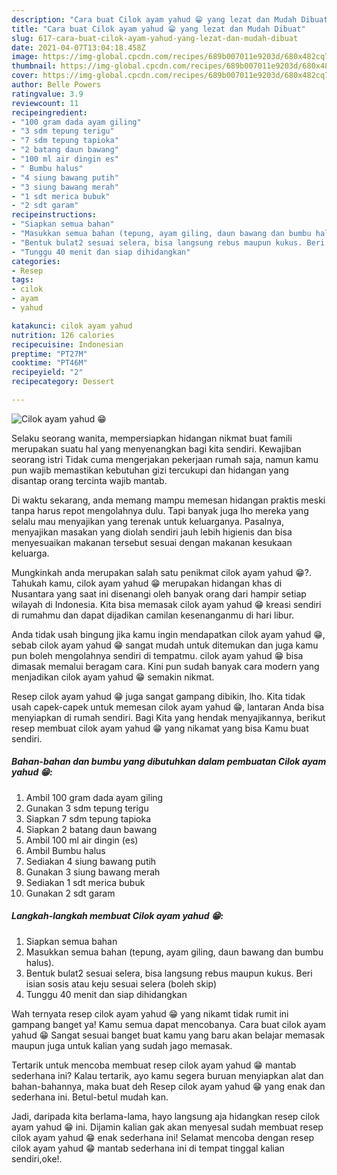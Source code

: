 ```yaml
---
description: "Cara buat Cilok ayam yahud 😁 yang lezat dan Mudah Dibuat"
title: "Cara buat Cilok ayam yahud 😁 yang lezat dan Mudah Dibuat"
slug: 617-cara-buat-cilok-ayam-yahud-yang-lezat-dan-mudah-dibuat
date: 2021-04-07T13:04:18.458Z
image: https://img-global.cpcdn.com/recipes/689b007011e9203d/680x482cq70/cilok-ayam-yahud-😁-foto-resep-utama.jpg
thumbnail: https://img-global.cpcdn.com/recipes/689b007011e9203d/680x482cq70/cilok-ayam-yahud-😁-foto-resep-utama.jpg
cover: https://img-global.cpcdn.com/recipes/689b007011e9203d/680x482cq70/cilok-ayam-yahud-😁-foto-resep-utama.jpg
author: Belle Powers
ratingvalue: 3.9
reviewcount: 11
recipeingredient:
- "100 gram dada ayam giling"
- "3 sdm tepung terigu"
- "7 sdm tepung tapioka"
- "2 batang daun bawang"
- "100 ml air dingin es"
- " Bumbu halus"
- "4 siung bawang putih"
- "3 siung bawang merah"
- "1 sdt merica bubuk"
- "2 sdt garam"
recipeinstructions:
- "Siapkan semua bahan"
- "Masukkan semua bahan (tepung, ayam giling, daun bawang dan bumbu halus)."
- "Bentuk bulat2 sesuai selera, bisa langsung rebus maupun kukus. Beri isian sosis atau keju sesuai selera (boleh skip)"
- "Tunggu 40 menit dan siap dihidangkan"
categories:
- Resep
tags:
- cilok
- ayam
- yahud

katakunci: cilok ayam yahud 
nutrition: 126 calories
recipecuisine: Indonesian
preptime: "PT27M"
cooktime: "PT46M"
recipeyield: "2"
recipecategory: Dessert

---
```



![Cilok ayam yahud 😁](https://img-global.cpcdn.com/recipes/689b007011e9203d/680x482cq70/cilok-ayam-yahud-😁-foto-resep-utama.jpg)

Selaku seorang wanita, mempersiapkan hidangan nikmat buat famili merupakan suatu hal yang menyenangkan bagi kita sendiri. Kewajiban seorang istri Tidak cuma mengerjakan pekerjaan rumah saja, namun kamu pun wajib memastikan kebutuhan gizi tercukupi dan hidangan yang disantap orang tercinta wajib mantab.

Di waktu  sekarang, anda memang mampu memesan hidangan praktis meski tanpa harus repot mengolahnya dulu. Tapi banyak juga lho mereka yang selalu mau menyajikan yang terenak untuk keluarganya. Pasalnya, menyajikan masakan yang diolah sendiri jauh lebih higienis dan bisa menyesuaikan makanan tersebut sesuai dengan makanan kesukaan keluarga. 



Mungkinkah anda merupakan salah satu penikmat cilok ayam yahud 😁?. Tahukah kamu, cilok ayam yahud 😁 merupakan hidangan khas di Nusantara yang saat ini disenangi oleh banyak orang dari hampir setiap wilayah di Indonesia. Kita bisa memasak cilok ayam yahud 😁 kreasi sendiri di rumahmu dan dapat dijadikan camilan kesenanganmu di hari libur.

Anda tidak usah bingung jika kamu ingin mendapatkan cilok ayam yahud 😁, sebab cilok ayam yahud 😁 sangat mudah untuk ditemukan dan juga kamu pun boleh mengolahnya sendiri di tempatmu. cilok ayam yahud 😁 bisa dimasak memalui beragam cara. Kini pun sudah banyak cara modern yang menjadikan cilok ayam yahud 😁 semakin nikmat.

Resep cilok ayam yahud 😁 juga sangat gampang dibikin, lho. Kita tidak usah capek-capek untuk memesan cilok ayam yahud 😁, lantaran Anda bisa menyiapkan di rumah sendiri. Bagi Kita yang hendak menyajikannya, berikut resep membuat cilok ayam yahud 😁 yang nikamat yang bisa Kamu buat sendiri.

<!--inarticleads1-->

##### Bahan-bahan dan bumbu yang dibutuhkan dalam pembuatan Cilok ayam yahud 😁:

1. Ambil 100 gram dada ayam giling
1. Gunakan 3 sdm tepung terigu
1. Siapkan 7 sdm tepung tapioka
1. Siapkan 2 batang daun bawang
1. Ambil 100 ml air dingin (es)
1. Ambil  Bumbu halus
1. Sediakan 4 siung bawang putih
1. Gunakan 3 siung bawang merah
1. Sediakan 1 sdt merica bubuk
1. Gunakan 2 sdt garam




<!--inarticleads2-->

##### Langkah-langkah membuat Cilok ayam yahud 😁:

1. Siapkan semua bahan
1. Masukkan semua bahan (tepung, ayam giling, daun bawang dan bumbu halus).
1. Bentuk bulat2 sesuai selera, bisa langsung rebus maupun kukus. Beri isian sosis atau keju sesuai selera (boleh skip)
1. Tunggu 40 menit dan siap dihidangkan




Wah ternyata resep cilok ayam yahud 😁 yang nikamt tidak rumit ini gampang banget ya! Kamu semua dapat mencobanya. Cara buat cilok ayam yahud 😁 Sangat sesuai banget buat kamu yang baru akan belajar memasak maupun juga untuk kalian yang sudah jago memasak.

Tertarik untuk mencoba membuat resep cilok ayam yahud 😁 mantab sederhana ini? Kalau tertarik, ayo kamu segera buruan menyiapkan alat dan bahan-bahannya, maka buat deh Resep cilok ayam yahud 😁 yang enak dan sederhana ini. Betul-betul mudah kan. 

Jadi, daripada kita berlama-lama, hayo langsung aja hidangkan resep cilok ayam yahud 😁 ini. Dijamin kalian gak akan menyesal sudah membuat resep cilok ayam yahud 😁 enak sederhana ini! Selamat mencoba dengan resep cilok ayam yahud 😁 mantab sederhana ini di tempat tinggal kalian sendiri,oke!.

